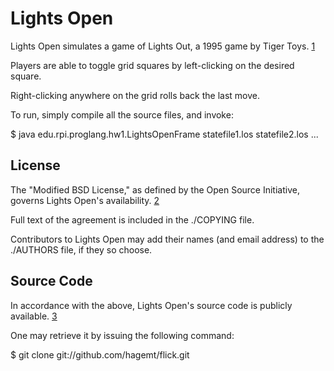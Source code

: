 Lights Open
==============

Lights Open simulates a game of Lights Out, a 1995 game by Tiger Toys. [1]

Players are able to toggle grid squares by left-clicking on the desired square.

Right-clicking anywhere on the grid rolls back the last move.

To run, simply compile all the source files, and invoke:

$ java edu.rpi.proglang.hw1.LightsOpenFrame statefile1.los statefile2.los ...

[1]: http://en.wikipedia.org/wiki/Lights_Out_%28game%29

License
-------

The "Modified BSD License," as defined by the Open Source Initiative, governs Lights Open's availability. [2]

Full text of the agreement is included in the ./COPYING file.

Contributors to Lights Open may add their names (and email address) to the ./AUTHORS file, if they so choose.

[2]: http://www.opensource.org/licenses/bsd-license

Source Code
----

In accordance with the above, Lights Open's source code is publicly available. [3]

One may retrieve it by issuing the following command:

$ git clone git://github.com/hagemt/flick.git

[3]: https://www.github.com/hagemt/Lights-Open

